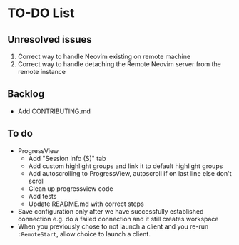 # TO-DO List

## Unresolved issues

1. Correct way to handle Neovim existing on remote machine
2. Correct way to handle detaching the Remote Neovim server from the remote instance

## Backlog

- Add CONTRIBUTING.md

## To do

- ProgressView
  - Add "Session Info (S)" tab
  - Add custom highlight groups and link it to default highlight groups
  - Add autoscrolling to ProgressView, autoscroll if on last line else don't scroll
  - Clean up progressview code
  - Add tests
  - Update README.md with correct steps
- Save configuration only after we have successfully established connection e.g.
  do a failed connection and it still creates workspace
- When you previously chose to not launch a client and you re-run `:RemoteStart`,
  allow choice to launch a client.
